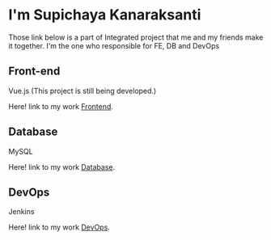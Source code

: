 # I'm Supichaya Kanaraksanti
Those link below is a part of Integrated project that me and my friends make it together.
I'm the one who responsible for FE, DB and DevOps
## Front-end
Vue.js (This project is still being developed.)

Here! link to my work [Frontend](https://github.com/INT222-Integrated-01-92-99/frontend.git).


## Database
MySQL

Here! link to my work [Database](https://github.com/INT222-Integrated-01-92-99/DB.git).


## DevOps
Jenkins

Here! link to my work [DevOps](https://github.com/INT222-Integrated-01-92-99/devops.git).
